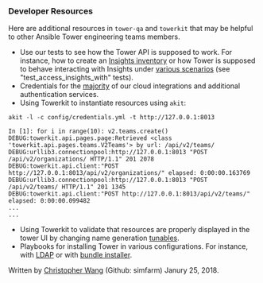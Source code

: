 ### Developer Resources

Here are additional resources in `tower-qa` and `towerkit` that may be helpful to other Ansible Tower engineering teams members.
* Use our tests to see how the Tower API is supposed to work. For instance, how to create an [Insights inventory](https://github.com/ansible/tower-qa/blob/master/tests/api/test_insights.py#L20) or how Tower is supposed to behave interacting with Insights under [various scenarios](https://github.com/ansible/tower-qa/blob/master/tests/api/test_insights.py#L78) (see "test_access_insights_with" tests).
* Credentials for the [majority](https://github.com/ansible/tower-qa/blob/master/config/credentials.vault) of our cloud integrations and additional authentication services.
* Using Towerkit to instantiate resources using `akit`:
```
akit -l -c config/credentials.yml -t http://127.0.0.1:8013

In [1]: for i in range(10): v2.teams.create()
DEBUG:towerkit.api.pages.page:Retrieved <class 'towerkit.api.pages.teams.V2Teams'> by url: /api/v2/teams/
DEBUG:urllib3.connectionpool:http://127.0.0.1:8013 "POST /api/v2/organizations/ HTTP/1.1" 201 2078
DEBUG:towerkit.api.client:"POST http://127.0.0.1:8013/api/v2/organizations/" elapsed: 0:00:00.163769
DEBUG:urllib3.connectionpool:http://127.0.0.1:8013 "POST /api/v2/teams/ HTTP/1.1" 201 1345
DEBUG:towerkit.api.client:"POST http://127.0.0.1:8013/api/v2/teams/" elapsed: 0:00:00.099482
...
...
```

* Using Towerkit to validate that resources are properly displayed in the tower UI by changing name generation [tunables](https://github.com/ansible/towerkit/blob/master/towerkit/utils.py#L243).
* Playbooks for installing Tower in various configurations. For instance, with [LDAP](https://github.com/ansible/tower-qa/blob/master/playbooks/deploy-tower-ldap.yml) or with [bundle installer](https://github.com/ansible/tower-qa/blob/master/playbooks/deploy-tower-bundle.yml).

Written by [Christopher Wang](mailto:chrwang@redhat.com) (Github: simfarm) Janury 25, 2018.
